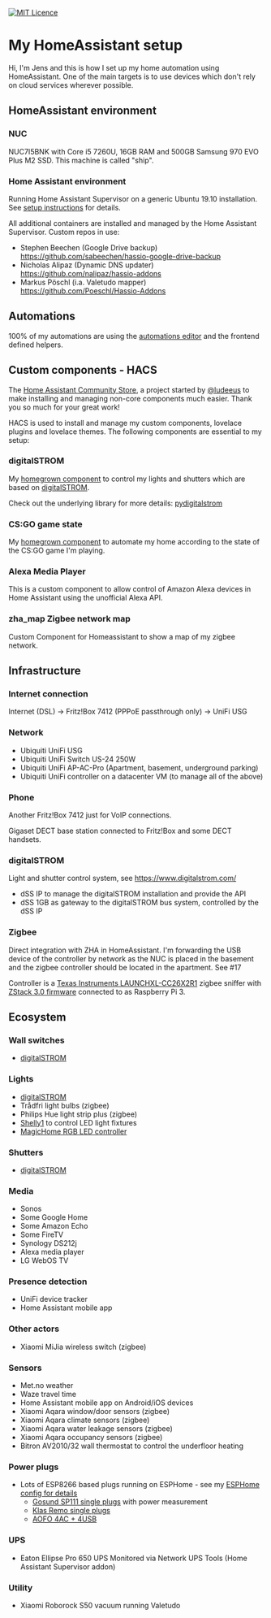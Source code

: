 [![MIT Licence](https://badges.frapsoft.com/os/mit/mit.svg?v=103)](https://opensource.org/licenses/mit-license.php)

# My HomeAssistant setup

Hi, I'm Jens and this is how I set up my home automation using HomeAssistant.
One of the main targets is to use devices which don't rely on cloud services wherever possible.

## HomeAssistant environment

### NUC

NUC7I5BNK with Core i5 7260U, 16GB RAM and 500GB Samsung 970 EVO Plus M2 SSD.
This machine is called "ship".

### Home Assistant environment

Running Home Assistant Supervisor on a generic Ubuntu 19.10 installation.
See [setup instructions](https://www.home-assistant.io/hassio/installation/#alternative-install-home-assistant-supervised-on-a-generic-linux-host) for details.

All additional containers are installed and managed by the Home Assistant Supervisor.
Custom repos in use:
* Stephen Beechen (Google Drive backup)
  https://github.com/sabeechen/hassio-google-drive-backup
* Nicholas Alipaz (Dynamic DNS updater)
  https://github.com/nalipaz/hassio-addons
* Markus Pöschl (i.a. Valetudo mapper)
  https://github.com/Poeschl/Hassio-Addons

## Automations

100% of my automations are using the [automations editor](automations.yaml) and the frontend defined helpers.

## Custom components - HACS

The [Home Assistant Community Store](https://hacs.xyz/), a project started by [@ludeeus](https://twitter.com/ludeeus) to make installing and managing non-core components much easier. Thank you so much for your great work!

HACS is used to install and manage my custom components, lovelace plugins and lovelace themes.
The following components are essential to my setup:

### digitalSTROM

My [homegrown component](https://github.com/lociii/homeassistant-digitalstrom) to control my lights and shutters which are based on [digitalSTROM](https://www.digitalstrom.com/).

Check out the underlying library for more details: [pydigitalstrom](https://github.com/lociii/pydigitalstrom)

### CS:GO game state

My [homegrown component](https://github.com/lociii/homeassistant-csgo) to automate my home according to the state of the CS:GO game I'm playing.

### Alexa Media Player

This is a custom component to allow control of Amazon Alexa devices in Home Assistant using the unofficial Alexa API.

### zha_map Zigbee network map

Custom Component for Homeassistant to show a map of my zigbee network.

## Infrastructure

### Internet connection

Internet (DSL) -> Fritz!Box 7412 (PPPoE passthrough only) -> UniFi USG

### Network

* Ubiquiti UniFi USG
* Ubiquiti UniFi Switch US-24 250W
* Ubiquiti UniFi AP-AC-Pro (Apartment, basement, underground parking)
* Ubiquiti UniFi controller on a datacenter VM (to manage all of the above)

### Phone

Another Fritz!Box 7412 just for VoIP connections.

Gigaset DECT base station connected to Fritz!Box and some DECT handsets.

### digitalSTROM

Light and shutter control system, see https://www.digitalstrom.com/

* dSS IP to manage the digitalSTROM installation and provide the API
* dSS 1GB as gateway to the digitalSTROM bus system, controlled by the dSS IP

### Zigbee

Direct integration with ZHA in HomeAssistant. I'm forwarding the USB device of the controller by network as the NUC is placed in the basement and the zigbee controller should be located in the apartment. See #17

Controller is a [Texas Instruments LAUNCHXL-CC26X2R1](http://www.ti.com/tool/LAUNCHXL-CC26X2R1) zigbee sniffer with [ZStack 3.0 firmware](https://github.com/Koenkk/Z-Stack-firmware/blob/master/coordinator/Z-Stack_3.x.0/bin/CC26X2R1_20200417.zip) connected to as Raspberry Pi 3.

## Ecosystem

### Wall switches

* [digitalSTROM](https://productinfo.digitalstrom.com/4290046000904/)

### Lights

* [digitalSTROM](https://productinfo.digitalstrom.com/4290046000010/)
* Trådfri light bulbs (zigbee)
* Philips Hue light strip plus (zigbee)
* [Shelly1](esphome/_shelly1.yaml) to control LED light fixtures
* [MagicHome RGB LED controller](esphome/_magichome.yaml)

### Shutters

* [digitalSTROM](https://productinfo.digitalstrom.com/4290046000607/)

### Media

* Sonos
* Some Google Home
* Some Amazon Echo
* Some FireTV
* Synology DS212j
* Alexa media player
* LG WebOS TV

### Presence detection

* UniFi device tracker
* Home Assistant mobile app

### Other actors

* Xiaomi MiJia wireless switch (zigbee)

### Sensors

* Met.no weather
* Waze travel time
* Home Assistant mobile app on Android/iOS devices
* Xiaomi Aqara window/door sensors (zigbee)
* Xiaomi Aqara climate sensors (zigbee)
* Xiaomi Aqara water leakage sensors (zigbee)
* Xiaomi Aqara occupancy sensors (zigbee)
* Bitron AV2010/32 wall thermostat to control the underfloor heating

### Power plugs

* Lots of ESP8266 based plugs running on ESPHome - see my [ESPHome config for details](esphome/)
  + [Gosund SP111 single plugs](esphome/_sp111.yaml) with power measurement
  + [Klas Remo single plugs](esphome/_klasremo.yaml)
  + [AOFO 4AC + 4USB](esphome/_aofo_strip_usb.yaml)

### UPS

* Eaton Ellipse Pro 650 UPS
  Monitored via Network UPS Tools (Home Assistant Supervisor addon)

### Utility

* Xiaomi Roborock S50 vacuum running Valetudo
